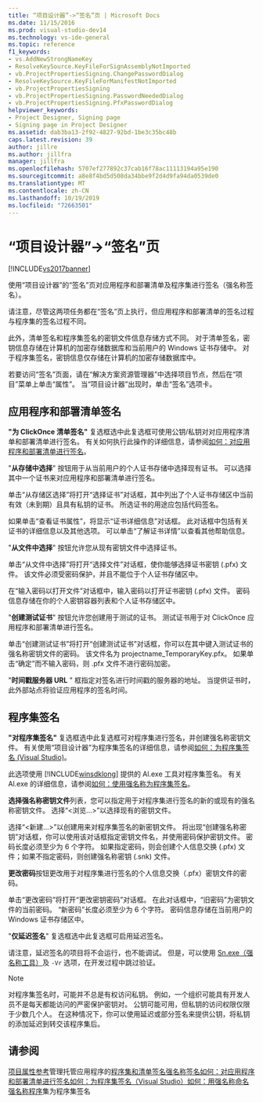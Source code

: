```yaml
---
title: “项目设计器”->“签名”页 | Microsoft Docs
ms.date: 11/15/2016
ms.prod: visual-studio-dev14
ms.technology: vs-ide-general
ms.topic: reference
f1_keywords:
- vs.AddNewStrongNameKey
- ResolveKeySource.KeyFileForSignAssemblyNotImported
- vb.ProjectPropertiesSigning.ChangePasswordDialog
- ResolveKeySource.KeyFileForManifestNotImported
- vb.ProjectPropertiesSigning
- vb.ProjectPropertiesSigning.PasswordNeededDialog
- vb.ProjectPropertiesSigning.PfxPasswordDialog
helpviewer_keywords:
- Project Designer, Signing page
- Signing page in Project Designer
ms.assetid: dab3ba13-2f92-4827-92bd-1be3c35bc48b
caps.latest.revision: 39
author: jillre
ms.author: jillfra
manager: jillfra
ms.openlocfilehash: 5707ef277892c37cab16f78ac11113194a95e190
ms.sourcegitcommit: a8e8f4bd5d508da34bbe9f2d4d9fa94da0539de0
ms.translationtype: MT
ms.contentlocale: zh-CN
ms.lasthandoff: 10/19/2019
ms.locfileid: "72663501"
---
```

# <a name="signing-page-project-designer"></a>“项目设计器”->“签名”页
[!INCLUDE[vs2017banner](../../includes/vs2017banner.md)]

使用“项目设计器”的“签名”页对应用程序和部署清单及程序集进行签名（强名称签名）。

 请注意，尽管这两项任务都在“签名”页上执行，但应用程序和部署清单的签名过程与程序集的签名过程不同。

 此外，清单签名和程序集签名的密钥文件信息存储方式不同。 对于清单签名，密钥信息存储在计算机的加密存储数据库和当前用户的 Windows 证书存储中。 对于程序集签名，密钥信息仅存储在计算机的加密存储数据库中。

 若要访问“签名”页面，请在“解决方案资源管理器”中选择项目节点，然后在“项目”菜单上单击“属性”。 当“项目设计器”出现时，单击“签名”选项卡。

## <a name="application-and-deployment-manifest-signing"></a>应用程序和部署清单签名
 **"为 ClickOnce 清单签名"** 复选框选中此复选框可使用公钥/私钥对对应用程序清单和部署清单进行签名。 有关如何执行此操作的详细信息，请参阅[如何：对应用程序和部署清单进行签名](../../ide/how-to-sign-application-and-deployment-manifests.md)。

 "**从存储中选择**" 按钮用于从当前用户的个人证书存储中选择现有证书。 可以选择其中一个证书来对应用程序和部署清单进行签名。

 单击“从存储区选择”将打开“选择证书”对话框，其中列出了个人证书存储区中当前有效（未到期）且具有私钥的证书。 所选证书的用途应包括代码签名。

 如果单击“查看证书属性”，将显示“证书详细信息”对话框。 此对话框中包括有关证书的详细信息以及其他选项。 可以单击“了解证书详情”以查看其他帮助信息。

 "**从文件中选择**" 按钮允许您从现有密钥文件中选择证书。

 单击“从文件中选择”将打开“选择文件”对话框，使你能够选择证书密钥 (.pfx) 文件。 该文件必须受密码保护，并且不能位于个人证书存储区中。

 在“输入密码以打开文件”对话框中，输入密码以打开证书密钥 (.pfx) 文件。 密码信息存储在你的个人密钥容器列表和个人证书存储区中。

 "**创建测试证书**" 按钮允许您创建用于测试的证书。 测试证书用于对 ClickOnce 应用程序和部署清单进行签名。

 单击“创建测试证书”将打开“创建测试证书”对话框，你可以在其中键入测试证书的强名称密钥文件的密码。 该文件名为 projectname_TemporaryKey.pfx。 如果单击“确定”而不输入密码，则 .pfx 文件不进行密码加密。

 "**时间戳服务器 URL** " 框指定对签名进行时间戳的服务器的地址。 当提供证书时，此外部站点将验证应用程序的签名时间。

## <a name="assembly-signing"></a>程序集签名
 **"对程序集签名"** 复选框选中此复选框可对程序集进行签名，并创建强名称密钥文件。 有关使用“项目设计器”为程序集签名的详细信息，请参阅[如何：为程序集签名 (Visual Studio)](https://msdn.microsoft.com/f468a7d3-234c-4353-924d-8e0ae5896564)。

 此选项使用 [!INCLUDE[winsdklong](../../includes/winsdklong-md.md)] 提供的 Al.exe 工具对程序集签名。 有关 Al.exe 的详细信息，请参阅[如何：使用强名称为程序集签名](https://msdn.microsoft.com/library/2c30799a-a826-46b4-a25d-c584027a6c67)。

 **选择强名称密钥文件**列表，您可以指定用于对程序集进行签名的新的或现有的强名称密钥文件。 选择“\<浏览...>”以选择现有的密钥文件。

 选择“\<新建...>”以创建用来对程序集签名的新密钥文件。 将出现“创建强名称密钥”对话框，你可以使用该对话框指定密钥文件名，并使用密码保护密钥文件。 密码长度必须至少为 6 个字符。 如果指定密码，则会创建个人信息交换 (.pfx) 文件；如果不指定密码，则创建强名称密钥 (.snk) 文件。

 **更改密码**按钮更改用于对程序集进行签名的个人信息交换（.pfx）密钥文件的密码。

 单击“更改密码”将打开“更改密钥密码”对话框。 在此对话框中，“旧密码”为密钥文件的当前密码。 “新密码”长度必须至少为 6 个字符。 密码信息存储在当前用户的 Windows 证书存储区中。

 "**仅延迟签名**" 复选框选中此复选框可启用延迟签名。

 请注意，延迟签名的项目将不会运行，也不能调试。 但是，可以使用 [Sn.exe（强名称工具）](https://msdn.microsoft.com/library/c1d2b532-1b8e-4c7a-8ac5-53b801135ec6)及 `-Vr` 选项，在开发过程中跳过验证。

> [!NOTE]
> 对程序集签名时，可能并不总是有权访问私钥。 例如，一个组织可能具有开发人员不是每天都能访问的严密保护密钥对。 公钥可能可用，但私钥的访问权限仅限于少数几个人。 在这种情况下，你可以使用延迟或部分签名来提供公钥，将私钥的添加延迟到转交该程序集后。

## <a name="see-also"></a>请参阅
 [项目属性参考](../../ide/reference/project-properties-reference.md)管理托管应用程序的[程序集和清单签名](../../ide/managing-assembly-and-manifest-signing.md)[强名称签名](https://msdn.microsoft.com/5fef3490-c519-4363-94fd-8b1ad260dab5)[如何：对应用程序和部署清单进行签名](../../ide/how-to-sign-application-and-deployment-manifests.md)[如何：为程序集签名（Visual Studio）](https://msdn.microsoft.com/f468a7d3-234c-4353-924d-8e0ae5896564)[如何：用强名称](https://msdn.microsoft.com/library/2c30799a-a826-46b4-a25d-c584027a6c67)[命名强名称程序](https://msdn.microsoft.com/library/d4a80263-f3e0-4d81-9b61-f0cbeae3797b)集为程序集签名
